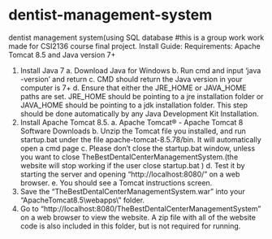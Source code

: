 # dentist-management-system
dentist management system(using SQL database
#this is a group work work made for CSI2136 course final project.
Install Guide:
Requirements: Apache Tomcat 8.5 and Java version 7+
1. Install Java 7
  a. Download Java for Windows
  b. Run cmd and input ‘java -version’ and return
  c. CMD should return the Java version in your computer is 7+
  d. Ensure that either the JRE_HOME or JAVA_HOME paths are set. JRE_HOME
     should be pointing to a jre installation folder or JAVA_HOME should be pointing
     to a jdk installation folder. This step should be done automatically by any Java
     Development Kit Installation.
2. Install Apache Tomcat 8.5.
  a. Apache Tomcat® - Apache Tomcat 8 Software Downloads
  b. Unzip the Tomcat file you installed, and run startup.bat under the file
     apache-tomcat-8.5.78/bin. It will automatically open a cmd page
  c. Please don’t close the startup.bat window, unless you want to close
     TheBestDentalCenterManagementSystem.(the website will stop working if the
     user close startup.bat )
  d. Test it by starting the server and opening “http://localhost:8080/” on a web
     browser.
  e. You should see a Tomcat instructions screen.
3. Save the “TheBestDentalCenterManagementSystem.war” into your
   “ApacheTomcat8.5\webapps\” folder.
4. Go to “http://localhost:8080/TheBestDentalCenterManagementSystem” on a web
   browser to view the website.
   A zip file with all of the website code is also included in this folder, but is not required for
   running.
